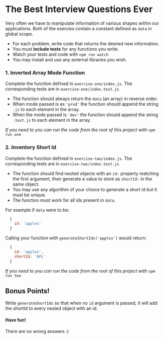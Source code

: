 # The Best Interview Questions Ever
Very often we have to manipulate information of various shapes within our applications. Both of the exercies contain a constant defined as `data` in global scope.

* For each problem, write code that returns the desired new information.
* You must **include tests** for any functions you write.
* Watch your tests and code with `npm run watch`
* You may install and use any external libraries you wish.

### 1. Inverted Array Mode Function

Complete the function defined in `exercise-one/index.js`. The corresponding tests are in `exercise-one/index.test.js`

* The function should always return the `data` (an array) in reverse order.
* When mode passed is as `'prod'` the function should append the string `.js` to each element in the array.
* When the mode passed is `'dev'` the function should append the string `.test.js` to each element in the array.

*If you need to you can run the code from the root of this project with `npm run one`*


### 2. Inventory Short Id

Complete the function defined in `exercise-two/index.js`. The corresponding tests are in `exercise-two/index.test.js`

* The function should find nested objects with an `id:` property matching the first argument, then generate a value to store as `shortId:` in the same object.
* You may use any algorithm of your choice to generate a short id but it must be unique.
* The function must work for all ids present in `data`.

For example if `data` were to be:

```js
  {
    id: 'apples'
  }
```

Calling your function with `generateShortIds('apples')` would return:

```js
  {
    id: 'apples',
    shortId: 'APL'
  }
```

*If you need to you can run the code from the root of this project with `npm run two`*


## Bonus Points!

Write `generateShortIds` so that when no `id` argument is passed, it will add the shortId to every nested object with an id.


#### Have fun!
There are no wrong answers :)